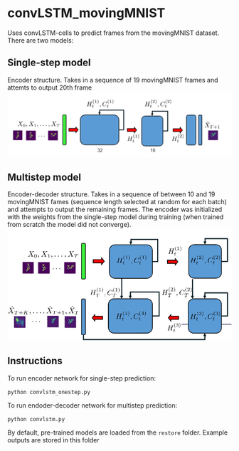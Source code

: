# convLSTM_movingMNIST
Uses convLSTM-cells to predict frames from the movingMNIST dataset. There are two models:

## Single-step model 
Encoder structure. Takes in a sequence of 19 movingMNIST frames and attemts to output 20th frame
![encoder](images/encoder.png) 

## Multistep model
Encoder-decoder structure. Takes in a sequence of between 10 and 19 movingMNIST fames (sequence length selected at random for each batch) and attempts to output the remaining frames. The encoder was initialized with the weights from the single-step model during training (when trained from scratch the model did not converge).    
![encoder](images/encoderDecoder.png) 


## Instructions


To run encoder network for single-step prediction:
```
python convlstm_onestep.py
```

To run endoder-decoder network for multistep prediction:
```
python convlstm.py
```

By default, pre-trained models are loaded from the `restore` folder. Example outputs are stored in this folder
